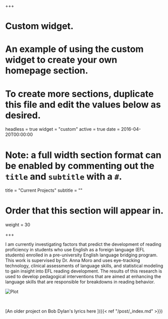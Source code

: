 +++
# Custom widget.
# An example of using the custom widget to create your own homepage section.
# To create more sections, duplicate this file and edit the values below as desired.
headless = true
widget = "custom"
active = true
date = 2016-04-20T00:00:00

# Note: a full width section format can be enabled by commenting out the `title` and `subtitle` with a `#`.
title = "Current Projects"
subtitle = ""

# Order that this section will appear in.
weight = 30

+++

I am currently investigating factors that predict the development of reading proficiency in students who use English as a foreign language (EFL students) enrolled in a pre-university English language bridging program. This work is supervised by Dr. Anna Moro and uses eye-tracking technology, clinical assessments of language skills, and statistical modeling to gain insight into EFL reading development. The results of this research is used to develop pedagogical interventions that are aimed at enhancing the language skills that are responsible for breakdowns in reading behavior.

![Plot](/img/results_pic.png)

<br>

[An older project on Bob Dylan's lyrics here ]({{< ref "/post/_index.md" >}})
